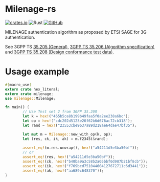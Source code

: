 # Milenage-rs
[![crates.io](https://img.shields.io/crates/v/milenage)](https://crates.io/crates/milenage)
![Rust](https://github.com/olivierlemoal/milenage-rs/workflows/Rust/badge.svg)
[![GitHub](https://img.shields.io/github/license/mashape/apistatus.svg)](https://github.com/olivierlemoal/milenage-rs/blob/master/LICENSE)

MILENAGE authentication algorithm as proposed by ETSI SAGE for 3G authentication.

See 3GPP TS [35.205 (General)](https://www.3gpp.org/ftp/Specs/archive/35_series/35.205/),
[3GPP TS 35.206 (Algorithm specification)](https://www.3gpp.org/ftp/Specs/archive/35_series/35.206/)
and [3GPP TS 35.208 (Design conformance test data)](https://www.3gpp.org/ftp/Specs/archive/35_series/35.208/).


# Usage example
```rust
#[macro_use]
extern crate hex_literal;
extern crate milenage;
use milenage::Milenage;

fn main() {
        // Use Test set 2 from 3GPP 35.208
        let k = hex!("465b5ce8b199b49faa5f0a2ee238a6bc");
        let op = hex!("cdc202d5123e20f62b6d676ac72cb318");
        let rand = hex!("23553cbe9637a89d218ae64dae47bf35");

        let mut m = Milenage::new_with_op(k, op);
        let (res, ck, ik, ak) = m.f2345(&rand);
        
        assert_eq!(m.res.unwrap(), hex!("a54211d5e3ba50bf"));
        // or
        assert_eq!(res, hex!("a54211d5e3ba50bf"));
        assert_eq!(ck, hex!("b40ba9a3c58b2a05bbf0d987b21bf8cb"));
        assert_eq!(ik, hex!("f769bcd751044604127672711c6d3441"));
        assert_eq!(ak, hex!("aa689c648370"));
}
```
